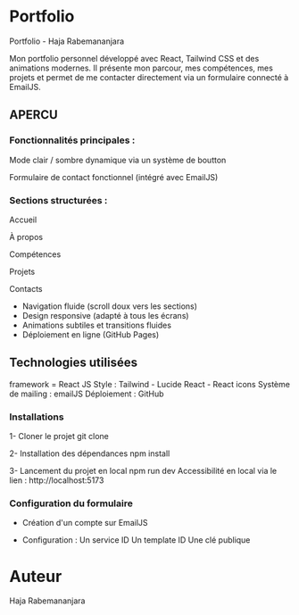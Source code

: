 # Portfolio

Portfolio - Haja Rabemananjara

Mon portfolio personnel développé avec React, Tailwind CSS et des animations modernes.
Il présente mon parcour, mes compétences, mes projets et permet de me contacter directement via un formulaire connecté à EmailJS.

## APERCU

### Fonctionnalités principales :

Mode clair / sombre dynamique via un système de boutton

Formulaire de contact fonctionnel (intégré avec EmailJS)

### Sections structurées :

Accueil

À propos

Compétences

Projets

Contacts

- Navigation fluide (scroll doux vers les sections)
- Design responsive (adapté à tous les écrans)
- Animations subtiles et transitions fluides
- Déploiement en ligne (GitHub Pages)

 ## Technologies utilisées
 framework = React JS
 Style : Tailwind - Lucide React - React icons
 Système de mailing : emailJS
 Déploiement : GitHub

 ### Installations

 1- Cloner le projet
git clone

2- Installation des dépendances
npm install

3- Lancement du projet en local
npm run dev
Accessibilité en local via le lien : http://localhost:5173

### Configuration du formulaire

- Création d'un compte sur EmailJS

- Configuration :
Un service ID
Un template ID
Une clé publique


# Auteur

Haja Rabemananjara
